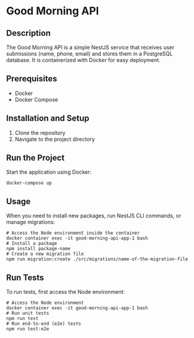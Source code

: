 # Good Morning API

## Description

The Good Morning API is a simple NestJS service that receives user submissions (name, phone, email) and stores them in a PostgreSQL database. It is containerized with Docker for easy deployment.

## Prerequisites

- Docker
- Docker Compose

## Installation and Setup

1. Clone the repository
2. Navigate to the project directory

## Run the Project

Start the application using Docker:

```shell
docker-compose up
```

## Usage
When you need to install new packages, run NestJS CLI commands, or manage migrations:

```shell
# Access the Node environment inside the container
docker container exec -it good-morning-api-app-1 bash
# Install a package
npm install package-name
# Create a new migration file
npm run migration:create ./src/migrations/name-of-the-migration-file
```

## Run Tests
To run tests, first access the Node environment:

```shell
# Access the Node environment
docker container exec -it good-morning-api-app-1 bash
# Run unit tests
npm run test
# Run end-to-end (e2e) tests
npm run test:e2e
```
